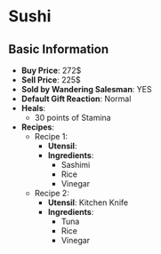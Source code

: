 # Sushi

## Basic Information

- **Buy Price**: 272$
- **Sell Price**: 225$
- **Sold by Wandering Salesman**: YES
- **Default Gift Reaction**: Normal
- **Heals**:
  - 30 points of Stamina
- **Recipes**:
  - Recipe 1:
    - **Utensil**: 
    - **Ingredients**:
      - Sashimi
      - Rice
      - Vinegar
  - Recipe 2:
    - **Utensil**: Kitchen Knife
    - **Ingredients**:
      - Tuna
      - Rice
      - Vinegar